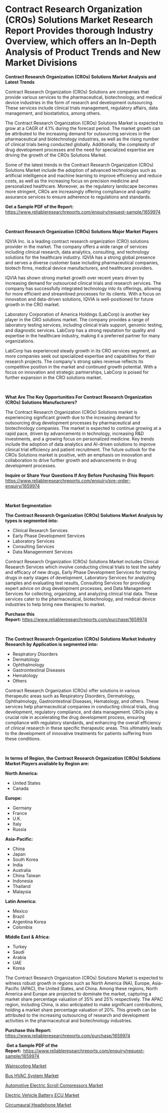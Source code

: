 <p><h1>Contract Research Organization (CROs) Solutions Market Research Report Provides thorough Industry Overview, which offers an In-Depth Analysis of Product Trends and New Market Divisions</h1></p><p><strong>Contract Research Organization (CROs) Solutions Market Analysis and Latest Trends</strong></p>
<p><p>Contract Research Organization (CROs) Solutions are companies that provide various services to the pharmaceutical, biotechnology, and medical device industries in the form of research and development outsourcing. These services include clinical trials management, regulatory affairs, data management, and biostatistics, among others.</p><p>The Contract Research Organization (CROs) Solutions Market is expected to grow at a CAGR of 4.1% during the forecast period. The market growth can be attributed to the increasing demand for outsourcing services in the pharmaceutical and biotechnology industries, as well as the rising number of clinical trials being conducted globally. Additionally, the complexity of drug development processes and the need for specialized expertise are driving the growth of the CROs Solutions Market.</p><p>Some of the latest trends in the Contract Research Organization (CROs) Solutions Market include the adoption of advanced technologies such as artificial intelligence and machine learning to improve efficiency and reduce costs, as well as the increasing focus on precision medicine and personalized healthcare. Moreover, as the regulatory landscape becomes more stringent, CROs are increasingly offering compliance and quality assurance services to ensure adherence to regulations and standards.</p></p>
<p><strong>Get a Sample PDF of the Report:&nbsp;</strong> <a href="https://www.reliableresearchreports.com/enquiry/request-sample/1659974">https://www.reliableresearchreports.com/enquiry/request-sample/1659974</a></p>
<p>&nbsp;</p>
<p><strong>Contract Research Organization (CROs) Solutions Major Market Players</strong></p>
<p><p>IQVIA Inc. is a leading contract research organization (CRO) solutions provider in the market. The company offers a wide range of services including clinical research, data analytics, consulting, and technology solutions for the healthcare industry. IQVIA has a strong global presence and serves a diverse customer base including pharmaceutical companies, biotech firms, medical device manufacturers, and healthcare providers.</p><p>IQVIA has shown strong market growth over recent years driven by increasing demand for outsourced clinical trials and research services. The company has successfully integrated technology into its offerings, allowing for more efficient and streamlined processes for its clients. With a focus on innovation and data-driven solutions, IQVIA is well-positioned for future growth in the CRO market.</p><p>Laboratory Corporation of America Holdings (LabCorp) is another key player in the CRO solutions market. The company provides a range of laboratory testing services, including clinical trials support, genomic testing, and diagnostic services. LabCorp has a strong reputation for quality and expertise in the healthcare industry, making it a preferred partner for many organizations.</p><p>LabCorp has experienced steady growth in its CRO services segment, as more companies seek out specialized expertise and capabilities for their research projects. The company's strong sales revenue reflects its competitive position in the market and continued growth potential. With a focus on innovation and strategic partnerships, LabCorp is poised for further expansion in the CRO solutions market.</p></p>
<p>&nbsp;</p>
<p><strong>What Are The Key Opportunities For Contract Research Organization (CROs) Solutions Manufacturers?</strong></p>
<p><p>The Contract Research Organization (CROs) Solutions market is experiencing significant growth due to the increasing demand for outsourcing drug development processes by pharmaceutical and biotechnology companies. The market is expected to continue growing at a rapid pace, driven by advancements in technology, increasing R&D investments, and a growing focus on personalized medicine. Key trends include the adoption of data analytics and AI-driven solutions to improve clinical trial efficiency and patient recruitment. The future outlook for the CROs Solutions market is positive, with an emphasis on innovation and collaboration to drive further growth and advancements in drug development processes.</p></p>
<p><strong>Inquire or Share Your Questions If Any Before Purchasing This Report:</strong> <a href="https://www.reliableresearchreports.com/enquiry/pre-order-enquiry/1659974">https://www.reliableresearchreports.com/enquiry/pre-order-enquiry/1659974</a></p>
<p>&nbsp;</p>
<p><strong>Market Segmentation</strong></p>
<p><strong>The Contract Research Organization (CROs) Solutions Market Analysis by types is segmented into:</strong></p>
<p><ul><li>Clinical Research Services</li><li>Early Phase Development Services</li><li>Laboratory Services</li><li>Consulting Services</li><li>Data Managenment Services</li></ul></p>
<p><p>Contract Research Organization (CROs) Solutions Market includes Clinical Research Services which involve conducting clinical trials to test the safety and efficacy of new drugs, Early Phase Development Services for testing drugs in early stages of development, Laboratory Services for analyzing samples and evaluating test results, Consulting Services for providing expert advice on drug development processes, and Data Management Services for collecting, organizing, and analyzing clinical trial data. These services cater to the pharmaceutical, biotechnology, and medical device industries to help bring new therapies to market.</p></p>
<p><strong>Purchase this Report:&nbsp;</strong><a href="https://www.reliableresearchreports.com/purchase/1659974">https://www.reliableresearchreports.com/purchase/1659974</a></p>
<p>&nbsp;</p>
<p><strong>The Contract Research Organization (CROs) Solutions Market Industry Research by Application is segmented into:</strong></p>
<p><ul><li>Respiratory Disorders</li><li>Dermatology</li><li>Ophthalmology</li><li>Gastrointestinal Diseases</li><li>Hematology</li><li>Others</li></ul></p>
<p><p>Contract Research Organization (CROs) offer solutions in various therapeutic areas such as Respiratory Disorders, Dermatology, Ophthalmology, Gastrointestinal Diseases, Hematology, and others. These services help pharmaceutical companies in conducting clinical trials, drug development, regulatory compliance, and data management. CROs play a crucial role in accelerating the drug development process, ensuring compliance with regulatory standards, and enhancing the overall efficiency of clinical research in these specific therapeutic areas. This ultimately leads to the development of innovative treatments for patients suffering from these conditions.</p></p>
<p>&nbsp;</p>
<p><strong>In terms of Region, the Contract Research Organization (CROs) Solutions Market Players available by Region are:</strong></p>
<p>
    <p> <strong> North America: </strong>
        <ul>
            <li>United States</li>
            <li>Canada</li>
        </ul>
        </p> 
    <p> <strong> Europe: </strong>
        <ul>
            <li>Germany</li>
            <li>France</li>
            <li>U.K.</li>
            <li>Italy</li>
            <li>Russia</li>
        </ul>
        </p> 
    <p> <strong> Asia-Pacific: </strong>
        <ul>
            <li>China</li>
            <li>Japan</li>
            <li>South Korea</li>
            <li>India</li>
            <li>Australia</li>
            <li>China Taiwan</li>
            <li>Indonesia</li>
            <li>Thailand</li>
            <li>Malaysia</li>
        </ul>
        </p> 
    <p> <strong> Latin America: </strong>
        <ul>
            <li>Mexico</li>
            <li>Brazil</li>
            <li>Argentina Korea</li>
            <li>Colombia</li>
        </ul>
        </p> 
    <p> <strong> Middle East & Africa: </strong>
        <ul>
            <li>Turkey</li>
            <li>Saudi</li>
            <li>Arabia</li>
            <li>UAE</li>
            <li>Korea</li>
        </ul>
    </p>
    </p>
<p><p>The Contract Research Organization (CROs) Solutions Market is expected to witness robust growth in regions such as North America (NA), Europe, Asia-Pacific (APAC), the United States, and China. Among these regions, North America and Europe are projected to dominate the market, capturing a market share percentage valuation of 35% and 25% respectively. The APAC region, including China, is also anticipated to make significant contributions, holding a market share percentage valuation of 20%. This growth can be attributed to the increasing outsourcing of research and development activities in the pharmaceutical and biotechnology industries.</p></p>
<p><strong>Purchase this Report: </strong><a href="https://www.reliableresearchreports.com/purchase/1659974">https://www.reliableresearchreports.com/purchase/1659974</a></p>
<p>&nbsp;<strong>Get a Sample PDF of the Report:&nbsp;&nbsp;</strong><a href="https://www.reliableresearchreports.com/enquiry/request-sample/1659974">https://www.reliableresearchreports.com/enquiry/request-sample/1659974</a></p>
<p><strong></strong></p>
<p><p><a href="https://view.publitas.com/reportprime-1/wainscoting-market-share-market-new-trends-analysis-report-by-type-by-application-by-end-use-by-region-and-segment-forecasts-2024-2031/">Wainscoting Market</a></p><p><a href="https://carnation-joke-41f.notion.site/Bus-HVAC-System-Market-Size-Market-Trends-and-Growth-Outlook-forecasted-for-period-from-2024-to-20-796c1ab60caf48388eb7624052e4b670">Bus HVAC System Market</a></p><p><a href="https://extreme-scabiosa-c81.notion.site/Automotive-Electric-Scroll-Compressors-Market-Share-Market-New-Trends-Analysis-Report-By-Type-By--41b90d3f85be4d25983b77ef5733e37f">Automotive Electric Scroll Compressors Market</a></p><p><a href="https://adventurous-uranium-ef9.notion.site/Electric-Vehicle-Battery-ECU-Market-Size-and-Examines-its-Market-Scope-with-a-Primary-Focus-on-Gro-4fdf4528cd314e7ca60d9adb13b4a4c3">Electric Vehicle Battery ECU Market</a></p><p><a href="https://view.publitas.com/reportprime-1/insights-into-circumaural-headphone-market-size-analysing-market-share-trends-and-growth-from-2024-to-2031/">Circumaural Headphone Market</a></p></p>